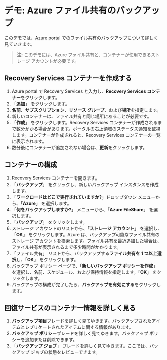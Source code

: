 # デモ: Azure ファイル共有のバックアップ

このデモでは、Azure portal でのファイル共有のバックアップについて詳しく見ていきます。

>**注:** このデモには、Azure ファイル共有と、コンテナーが使用できるストレージ アカウントが必要です。 

## Recovery Services コンテナーを作成する

1. Azure portal で Recovery Services と入力し、**Recovery Services コンテナー**をクリックします。
3. 「**追加**」 をクリックします。
4. **名前**、**サブスクリプション**、**リソース グループ**、および**場所**を指定します。 
5. 新しいコンテナーは、ファイル共有と同じ場所にあることが必要です。 
5. 「**作成**」 をクリックします。Recovery Services コンテナーが作成されるまで数分かかる場合があります。ポータルの右上領域のステータス通知を監視します。コンテナーが作成されると、Recovery Services コンテナーの一覧に表示されます。 
6. 数分後にコンテナーが追加されない場合は、**更新**をクリックします。

## コンテナーの構成

1. Recovery Services コンテナーを開きます。 
2. 「**バックアップ**」 をクリックし、新しいバックアップ インスタンスを作成します。 
3. 「**ワークロードはどこで実行されていますか?**」ドロップダウン メニューから、「**Azure**」 を選択します。
4. 「**何をバックアップしますか?**」 メニューから、「**Azure FileShare**」 を選択します。
5. 「**バックアップ**」 をクリックします。
6. ストレージ アカウントのリストから、「**ストレージ アカウント**」 を選択し、「**OK**」 をクリックします。Azure は、バックアップ可能なファイル共有のストレージ アカウントを検索します。ファイル共有を最近追加した場合は、ファイル共有が表示されるまで多少時間がかかります。
7. 「ファイル共有」 リストから、バックアップする**ファイル共有を 1 つ以上選択**し、「**OK**」 をクリックします。
8. バックアップ ポリシー ページで、「**新しいバックアップ ポリシーを作成**」 を選択し、名前、スケジュール、および保持情報を指定します。「**OK**」 をクリックします。
9. バックアップの構成が完了したら、**バックアップを有効にする**をクリックします。 

## 回復サービスのコンテナー情報を詳しく見る

1. **バックアップ項目**ブレードを詳しく見てゆきます。バックアップされたアイテムとレプリケートされたアイテムに関する情報があります。
2. **バックアップ ポリシー**ブレードを詳しく見てゆきます。バックアップ ポリシーを追加または削除できます。 
3. 「**バックアップ ジョブ**」 ブレードを詳しく見てゆきます。ここでは、バックアップ ジョブの状態をレビューできます。
